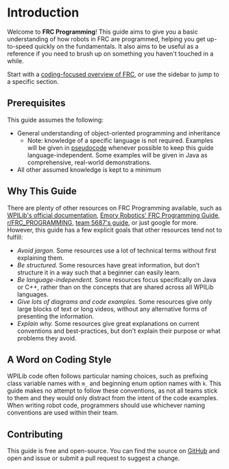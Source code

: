 # Introduction

Welcome to **FRC Programming**! This guide aims to give you a basic understanding of how robots in FRC are programmed, helping you get up-to-speed quickly on the fundamentals.
It also aims to be useful as a reference if you need to brush up on something you haven't touched in a while.

Start with a [coding-focused overview of FRC][overview], or use the sidebar to jump to a specific section.

[overview]: /overview.md

## Prerequisites

This guide assumes the following:

- General understanding of object-oriented programming and inheritance
  - Note: knowledge of a specific language is not required.
    Examples will be given in [pseudocode] whenever possible to keep this guide language-independent.
    Some examples will be given in Java as comprehensive, real-world demonstrations.
- All other assumed knowledge is kept to a minimum

[pseudocode]: https://en.wikipedia.org/wiki/Pseudocode

## Why This Guide

There are plenty of other resources on FRC Programming available, such as
[WPILib's official documentation][wpilib-docs], [Emory Robotics' FRC Programming Guide][emory-guide],
[r/FRC_PROGRAMMING][r-frcprogramming], [team 5687's guide][5687-guide], or just google for more.
However, this guide has a few explicit goals that other resources tend not to fulfill:

- *Avoid jargon.* Some resources use a lot of technical terms without first explaining them.
- *Be structured.* Some resources have great information, but don't structure it in a way such that a beginner can easily learn.
- *Be language-independent.* Some resources focus specifically on Java or C++, rather than on the concepts that are shared across all WPILib languages.
- *Give lots of diagrams and code examples.* Some resources give only large blocks of text or long videos, without any alternative forms of presenting the information.
- *Explain why.* Some resources give great explanations on current conventions and best-practices, but don't explain their purpose or what problems they avoid.

[wpilib-docs]: https://docs.wpilib.org/en/stable/index.html
[emory-guide]: https://github.com/Emory-Robotics/FRC-Programming-Guide
[r-frcprogramming]: https://www.reddit.com/r/FRC_PROGRAMMING/
[5687-guide]: https://github.com/frc5687/2021-tutorial

## A Word on Coding Style

WPILib code often follows particular naming choices, such as prefixing class variable names with `m_` and beginning enum option names with `k`.
This guide makes no attempt to follow these conventions, as not all teams stick to them
and they would only distract from the intent of the code examples.
When writing robot code, programmers should use whichever naming conventions are used within their team.

## Contributing

This guide is free and open-source. You can find the source on [GitHub] and open and issue or submit a pull request to suggest a change.

[GitHub]: https://github.com/JoeWildfong/frc-programming
